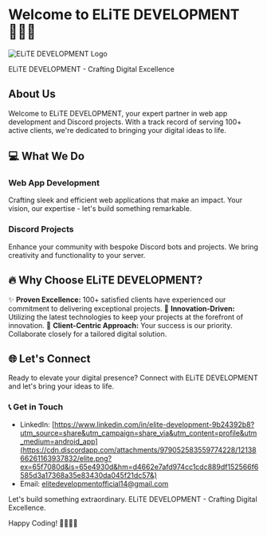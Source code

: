 # Welcome to ELiTE DEVELOPMENT 👨‍💻🚀

![ELiTE DEVELOPMENT Logo](link-to-company-logo)

ELiTE DEVELOPMENT - Crafting Digital Excellence

## About Us

Welcome to ELiTE DEVELOPMENT, your expert partner in web app development and Discord projects. With a track record of serving 100+ active clients, we're dedicated to bringing your digital ideas to life.

## 💻 What We Do

### Web App Development

Crafting sleek and efficient web applications that make an impact. Your vision, our expertise - let's build something remarkable.

### Discord Projects

Enhance your community with bespoke Discord bots and projects. We bring creativity and functionality to your server.

## 🔥 Why Choose ELiTE DEVELOPMENT?

✨ **Proven Excellence:** 100+ satisfied clients have experienced our commitment to delivering exceptional projects.
🚀 **Innovation-Driven:** Utilizing the latest technologies to keep your projects at the forefront of innovation.
🤝 **Client-Centric Approach:** Your success is our priority. Collaborate closely for a tailored digital solution.

## 🌐 Let's Connect

Ready to elevate your digital presence? Connect with ELiTE DEVELOPMENT and let's bring your ideas to life.

### 📞 Get in Touch

- LinkedIn: [https://www.linkedin.com/in/elite-development-9b24392b8?utm_source=share&utm_campaign=share_via&utm_content=profile&utm_medium=android_app](https://cdn.discordapp.com/attachments/979052583559774228/1213866261163937832/elite.png?ex=65f7080d&is=65e4930d&hm=d4662e7afd974cc1cdc889df152566f6585d3a17368a35e83430da045f21dc57&)
- Email: elitedevelopmentofficial14@gmail.com

Let's build something extraordinary. ELiTE DEVELOPMENT - Crafting Digital Excellence.

Happy Coding! 👩‍💻👨‍💻
